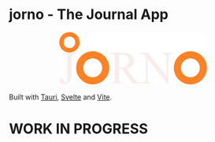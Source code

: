 # jorno - The Journal App

<p align="center">
<img src="src/lib/img/jornofulllight.svg" alt="drawing" width="300" />
</p>

Built with [Tauri](https://tauri.app/), [Svelte](https://svelte.dev/) and [Vite](https://vitejs.dev/).

# WORK IN PROGRESS
